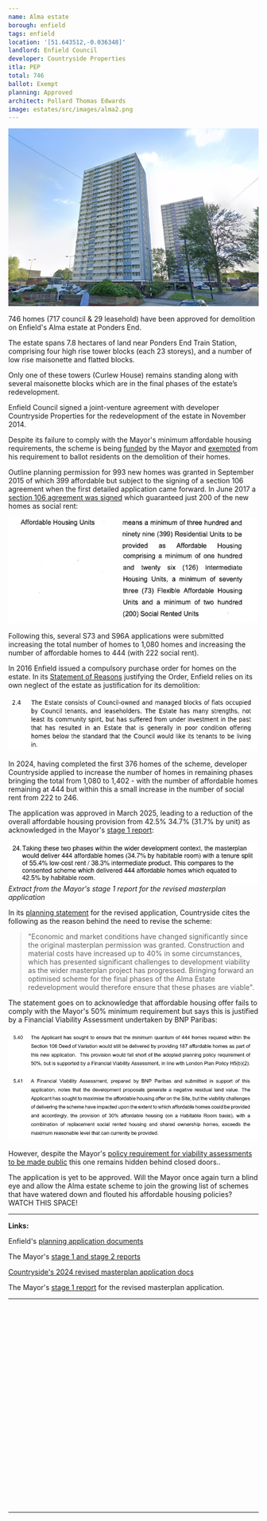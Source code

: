 ```yaml
---
name: Alma estate 
borough: enfield
tags: enfield
location: '[51.643512,-0.036348]'
landlord: Enfield Council
developer: Countryside Properties
itla: PEP
total: 746
ballot: Exempt
planning: Approved
architect: Pollard Thomas Edwards
image: estates/src/images/alma2.png
---
```

![Alma estate photo](src/images/alma2.png)

746 homes (717 council & 29 leasehold) have been approved for demolition on Enfield's Alma estate at Ponders End.

The estate spans 7.8 hectares of land near Ponders End Train Station, comprising four high rise tower blocks (each 23 storeys), and a number of low rise maisonette and flatted blocks.

Only one of these towers (Curlew House) remains standing along with several maisonette blocks which are in the final phases of the estate’s redevelopment.

Enfield Council signed a joint-venture agreement with developer Countryside Properties for the redevelopment of the estate in November 2014. 

Despite its failure to comply with the Mayor's minimum affordable housing requirements, the scheme is being [funded](https://www.london.gov.uk/programmes-strategies/housing-and-land/homes-londoners/estate-regeneration/estate-regeneration-data) by the Mayor and [exempted](https://www.london.gov.uk/programmes-strategies/housing-and-land/homes-londoners/estate-regeneration/estate-regeneration-data) from his requirement to ballot residents on the demolition of their homes.

Outline planning permission for 993 new homes was granted in September 2015 of which 399 affordable but subject to the signing of a section 106 agreement when the first detailed application came forward. In June 2017 a [section 106 agreement was signed](/images/almas106.pdf) which guaranteed just 200 of the new homes as social rent:

<img src="src/images/almaah.png" alt="alt text">

Following this, several S73 and S96A applications were submitted increasing the total number of homes to 1,080 homes and increasing the number of affordable homes to 444 (with 222 social rent).

In 2016 Enfield issued a compulsory purchase order for homes on the estate. In its [Statement of Reasons](/images/almacpo.pdf) justifying the Order, Enfield relies on its own neglect of the estate as justification for its demolition:

<img src="src/images/almacpo.png" alt="alt text">

In 2024, having completed the first 376 homes of the scheme, developer Countryside applied to increase the number of homes in remaining phases bringing the total from 1,080 to 1,402 - with the number of affordable homes remaining at 444 but within this a small increase in the number of social rent from 222 to 246. 

The application was approved in March 2025, leading to a reduction of the overall affordable housing provision from 42.5% 34.7% (31.7% by unit) as acknowledged in the Mayor's [stage 1 report](https://planapps.london.gov.uk/planningapps/24-02608-FUL):

![extract from GLA report](src/images/almaglaextract.png)*Extract from the Mayor's stage 1 report for the revised masterplan application*

In its [planning statement](https://planningandbuildingcontrol.enfield.gov.uk/online-applications/files/229DEC099F1BA5271919E4E38B7D2BC8/pdf/24_02608_FUL-Alma_Phases_2B_and_3_Planning_and_Affordable_Housing_Statement-2959283.pdf) for the revised application, Countryside cites the following as the reason behind the need to revise the scheme:

> "Economic and market conditions have changed significantly since the original masterplan permission was granted. Construction and material costs have increased up to 40% in some circumstances, which has presented significant challenges to development viability as the wider masterplan project has progressed. Bringing forward an optimised scheme for the final phases of the Alma Estate redevelopment would therefore ensure that these phases are viable".

The statement goes on to acknowledge that affordable housing offer fails to comply with the Mayor's 50% minimum requirement but says this is justified by a Financial Viability Assessment undertaken by BNP Paribas:

![planning statement screenshot](src/images/almaestatesc.png)

However, despite the Mayor's [policy requirement for viability assessments to be made public](https://www.london.gov.uk/programmes-strategies/planning/implementing-london-plan/london-plan-guidance/affordable-housing-and-viability-supplementary-planning-guidance-spg) this one remains hidden behind closed doors..

The application is yet to be approved. Will the Mayor once again turn a blind eye and allow the Alma estate scheme to join the growing list of schemes that have watered down and flouted his affordable housing policies? WATCH THIS SPACE!

---
__Links:__

Enfield's [planning application documents](https://planningandbuildingcontrol.enfield.gov.uk/online-applications/applicationDetails.do?activeTab=documents&keyVal=NO8O9NJN28000)

The Mayor's [stage 1 and stage 2 reports](https://www.london.gov.uk/sites/default/files/public%3A//public%3A//PAWS/media_id_285804///alma_estate_report.pdf)

[Countryside's 2024 revised masterplan application docs](https://planningandbuildingcontrol.enfield.gov.uk/online-applications/applicationDetails.do?activeTab=documents&keyVal=SHJP8HJNHFA00)

The Mayor's [stage 1 report](https://planapps.london.gov.uk/planningapps/24-02608-FUL) for the revised masterplan application.

---

<!------------THE CODE BELOW RENDERS THE MAP - DO NOT EDIT! ---------------------------->

<div id="map" style="width: 100%; height: 400px;"></div>

<script>
  var map = L.map('map').setView({{ location }}, 13);
  L.tileLayer('https://tile.openstreetmap.org/{z}/{x}/{y}.png', {
  maxZoom: 19,
attribution: '&copy; <a href="http://www.openstreetmap.org/copyright">OpenStreetMap</a>'
}).addTo(map);
var circle = L.circle({{ location }}, {
    color: 'red',
    fillColor: '#f03',
    fillOpacity: 0.5,
    radius: 500
}).addTo(map);
</script>

---

